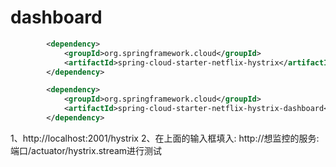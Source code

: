 # dashboard

```xml
        <dependency>
            <groupId>org.springframework.cloud</groupId>
            <artifactId>spring-cloud-starter-netflix-hystrix</artifactId>
        </dependency>

        <dependency>
            <groupId>org.springframework.cloud</groupId>
            <artifactId>spring-cloud-starter-netflix-hystrix-dashboard</artifactId>
        </dependency>
```
1、http://localhost:2001/hystrix
2、在上面的输入框填入: http://想监控的服务:端口/actuator/hystrix.stream进行测试


